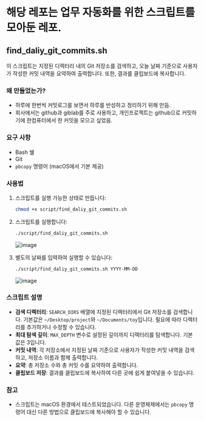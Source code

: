 # 해당 레포는 업무 자동화를 위한 스크립트를 모아둔 레포.


## find_daliy_git_commits.sh

이 스크립트는 지정된 디렉터리 내의 Git 저장소를 검색하고, 오늘 날짜 기준으로 사용자가 작성한 커밋 내역을 요약하여 출력합니다. 또한, 결과를 클립보드에 복사합니다.

### 왜 만들었는가?

- 하루에 한번씩 커밋로그를 보면서 하루를 반성하고 정리하기 위해 만듬.
- 회사에서는 github과 giblab를 주로 사용하고, 개인프로젝트는 github으로 커밋하기에 한컴퓨터에서 한 커밋을 모으고 싶었음.

### 요구 사항

- Bash 쉘
- Git
- `pbcopy` 명령어 (macOS에서 기본 제공)

### 사용법

1. 스크립트를 실행 가능한 상태로 만듭니다:

   ```bash
   chmod +x script/find_daliy_git_commits.sh
   ```

2. 스크립트를 실행합니다:

   ```bash
   ./script/find_daliy_git_commits.sh
   ```
   ![image](https://github.com/user-attachments/assets/8ef33c23-4b4a-4592-85e8-3da0a314c548)


3. 별도의 날짜를 입력하여 실행할 수 있습니다:

   ```bash
   ./script/find_daliy_git_commits.sh YYYY-MM-DD
   ```
   ![image](https://github.com/user-attachments/assets/25cedcb9-ee31-40f5-bd2a-08b5aefdfe08)


### 스크립트 설명

- **검색 디렉터리**: `SEARCH_DIRS` 배열에 지정된 디렉터리에서 Git 저장소를 검색합니다. 기본값은 `~/Desktop/project`와 `~/Documents/toy`입니다. 필요에 따라 디렉터리를 추가하거나 수정할 수 있습니다.
- **최대 탐색 깊이**: `MAX_DEPTH` 변수로 설정된 깊이까지 디렉터리를 탐색합니다. 기본값은 3입니다.
- **커밋 내역**: 각 저장소에서 지정된 날짜 기준으로 사용자가 작성한 커밋 내역을 검색하고, 저장소 이름과 함께 출력합니다.
- **요약**: 총 저장소 수와 총 커밋 수를 요약하여 출력합니다.
- **클립보드 저장**: 결과를 클립보드에 복사하여 다른 곳에 쉽게 붙여넣을 수 있습니다.

### 참고

- 스크립트는 macOS 환경에서 테스트되었습니다. 다른 운영체제에서는 `pbcopy` 명령어 대신 다른 방법으로 클립보드에 복사해야 할 수 있습니다.
